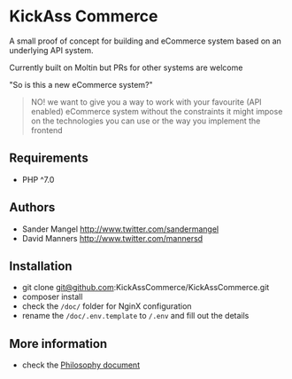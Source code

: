 # KickAss Commerce

A small proof of concept for building and eCommerce system based on an underlying API system.

Currently built on Moltin but PRs for other systems are welcome

"So is this a new eCommerce system?"
> NO! we want to give you a way to work with your favourite (API enabled) eCommerce system without 
> the constraints it might impose on the technologies you can use or the way you implement the frontend

## Requirements
- PHP ^7.0

## Authors

- Sander Mangel <http://www.twitter.com/sandermangel>
- David Manners <http://www.twitter.com/mannersd>

## Installation
- git clone git@github.com:KickAssCommerce/KickAssCommerce.git
- composer install
- check the `/doc/` folder for NginX configuration
- rename the `/doc/.env.template` to `/.env` and fill out the details

## More information
- check the [Philosophy document](https://github.com/KickAssCommerce/KickAssCommerce/blob/develop/doc/philosophy.md)